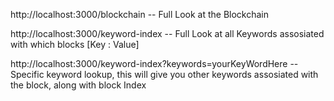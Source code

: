 http://localhost:3000/blockchain  -- Full Look at the Blockchain




http://localhost:3000/keyword-index -- Full Look at all Keywords assosiated with which blocks [Key : Value]




http://localhost:3000/keyword-index?keywords=yourKeyWordHere -- Specific keyword lookup, this will give you other keywords assosiated with the block, along with block Index
